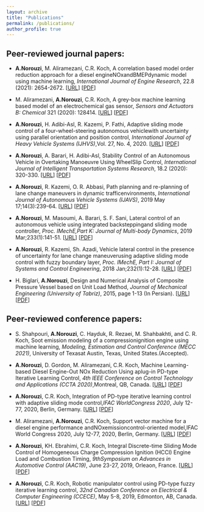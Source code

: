 ```yaml
---
layout: archive
title: "Publications"
permalink: /publications/
author_profile: true
---
```


## Peer-reviewed journal papers:


* **A.Norouzi**, M. Aliramezani, C.R. Koch, A correlation based model order reduction approach for a diesel engineNOxandBMEPdynamic model using machine learning, _International Journal of Engine Research_, 22.8 (2021): 2654-2672. [[URL](https://journals.sagepub.com/doi/abs/10.1177/1468087420936949)] [[PDF](/files/pdf/MOR-IJER-AN-v05-wfp.pdf)]

* M.  Aliramezani, **A.Norouzi**,  C.R.  Koch,  A  grey-box  machine  learning  based  model  of  an  electrochemical  gas  sensor, _Sensors and Actuators B: Chemical_ 321 (2020):  128414. [[URL](https://www.sciencedirect.com/science/article/pii/S0925400520307590?casa_token=iEpX_a4MmNIAAAAA:KYrzjeXC0XXixXneruou1znUHBf28wU_QzCXRYubPa-PS_5vRxJ9N0zFy_QQb1vj0ijon7MTjA)] [[PDF](/files/pdf/NOxsensorGreyboxSVM_R1-wfp.pdf)]

* **A.Norouzi**, H. Adibi-Asl, R. Kazemi, P. Fathi, Adaptive sliding mode control of a four-wheel-steering autonomous vehiclewith uncertainty using parallel orientation and position control, _International Journal of Heavy Vehicle Systems (IJHVS)_,Vol.  27, No.  4, 2020. [[URL](https://www.inderscienceonline.com/doi/abs/10.1504/IJHVS.2020.109290)] [[PDF](/files/pdf/4WS_ASMC_accepted_version-wfp.pdf)]

* **A.Norouzi**, A. Barari, H. Adibi-Asl, Stability Control of an Autonomous Vehicle in Overtaking Manoeuvre Using WheelSlip Control, _International Journal of Intelligent Transportation Systems Research_, 18.2 (2020): 320-330. [[URL](https://www.springerprofessional.de/en/stability-control-of-an-autonomous-vehicle-in-overtaking-manoeuv/17100504)] [[PDF](/files/pdf/IJT_Springer_accepted_version-wfp.pdf)]

* **A.Norouzi**,  R.  Kazemi,  O.  R.  Abbasi,  Path  planning  and  re-planning  of  lane  change  maneuvers  in  dynamic  trafficenvironments, _International Journal of Autonomous Vehicle Systems (IJAVS)_, 2019 May 17;14(3):239-64. [[URL](https://www.inderscienceonline.com/doi/abs/10.1504/IJVAS.2019.099831)] [[PDF](/files/pdf/path_palnning_accepted_version-wfp.pdf)]

* **A.Norouzi**, M. Masoumi, A. Barari, S. F. Sani, Lateral control of an autonomous vehicle using integrated backsteppingand sliding mode controller, _Proc. IMechE,Part K: Journal of Multi-body Dynamics_, 2019 Mar;233(1):141-51. [[URL](https://journals.sagepub.com/doi/full/10.1177/1464419318797051)] [[PDF](/files/pdf/partk-2018-wfp.pdf)]

* **A.Norouzi**,  R.  Kazemi,  Sh.   Azadi,  Vehicle  lateral  control  in  the  presence  of  uncertainty  for  lane  change  maneuverusing  adaptive  sliding  mode  control  with  fuzzy  boundary  layer,  _Proc. IMechE, Part I: Journal of Systems and Control Engineering_, 2018 Jan;232(1):12-28. [[URL](https://journals.sagepub.com/doi/abs/10.1177/0959651817733222)] [[PDF](/files/pdf/PartI-2018-wfp.pdf)]


* H. Biglari, **A.Norouzi**, Design and Numerical Analysis of Composite Pressure Vessel based on Unit Load Method, _Journal of Mechanical Engineering (University of Tabriz)_, 2015, page 1-13 (In Persian). [[URL](https://www.researchgate.net/publication/293645262_Design_and_Numerical_Analysis_of_Composite_Pressure_Vessel_based_on_Unit_Load_Method_in_persian)] [[PDF](/files/pdf/JMEUT40541445545800.pdf)]



## Peer-reviewed conference papers:

* S. Shahpouri, **A.Norouzi**, C. Hayduk, R. Rezaei, M. Shahbakhti, and C. R. Koch, Soot emission modeling of a compressionignition engine using machine learning, _Modeling, Estimation and Control Conference (MECC 2021)_, University of Texasat Austin, Texas, United States.(Accepted).

* **A.Norouzi**, D. Gordon, M. Aliramezani, C.R. Koch, Machine Learning-based Diesel Engine-Out NOx Reduction Using aplug-in PD-type Iterative Learning Control, _4th IEEE Conference on Control Technology and Applications (CCTA 2020)_,Montreal, QB, Canada. [[URL](https://ieeexplore.ieee.org/abstract/document/9206277)] [[PDF](/files/pdf/CCTA2020_v04-wfp.pdf)]

* **A.Norouzi**, C.R. Koch, Integration of PD-type iterative learning control with adaptive sliding mode control,_IFAC WorldCongress 2020_, July 12-77, 2020, Berlin, Germany. [[URL](https://www.sciencedirect.com/science/article/pii/S2405896320323223)] [[PDF](/files/pdf/1-s2.0-S2405896320323223-main-wfp.pdf)]

* M. Aliramezani, **A.Norouzi**,  C.R.  Koch,  Support  vector  machine  for  a  diesel  engine  performance  andNOxemissioncontrol-oriented model,IFAC World Congress 2020, July 12-77, 2020, Berlin, Germany. [[URL](https://www.sciencedirect.com/science/article/pii/S2405896320312635)] [[PDF](/files/pdf/1-s2.0-S2405896320312635-main-wfp.pdf)]

* **A.Norouzi**, KH. Ebrahimi,  C.R.  Koch,  Integral Discrete-time Sliding Mode Control of Homogeneous Charge Compression Ignition (HCCI) Engine Load and Combustion Timing, _9thSymposium on Advances in Automotive Control (AAC19)_, June 23-27, 2019, Orleaon, France. [[URL](https://www.sciencedirect.com/science/article/pii/S2405896319306445)] [[PDF](/files/pdf/AAC_IFAC_2019_V6-wfp.pdf)]

* **A.Norouzi**, C.R. Koch,  Robotic  manipulator  control  using  PD-type  fuzzy  iterative  learning  control, _32nd Canadian Conference on Electrical & Computer Engineering (CCECE)_, May 5-8, 2019, Edmonton, AB, Canada. [[URL](https://ieeexplore.ieee.org/document/8861721)] [[PDF](/files/pdf/IEEE_CCECE_2019_v6-wfp.pdf)]

